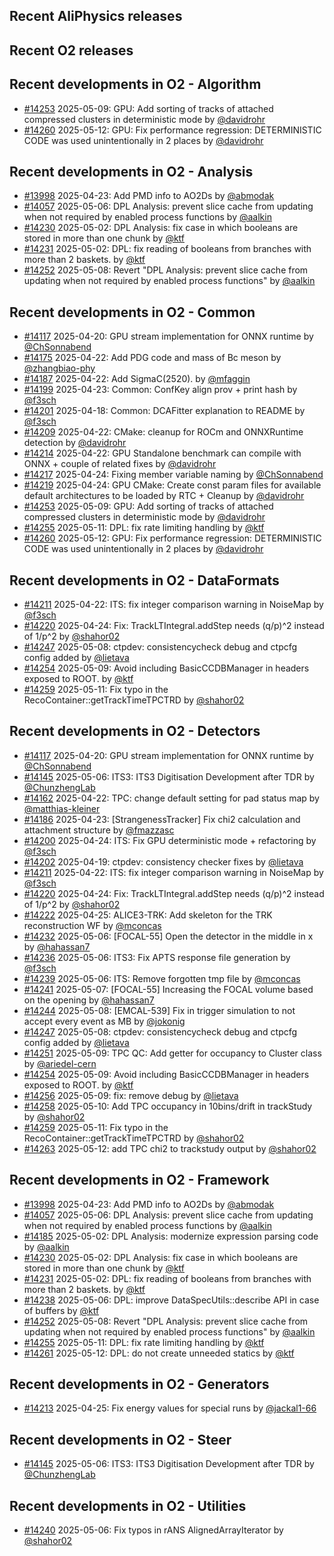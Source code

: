 ## Recent AliPhysics releases
## Recent O2 releases
## Recent developments in O2 - Algorithm
- [\#14253](https://github.com/AliceO2Group/AliceO2/pull/14253) 2025-05-09: GPU: Add sorting of tracks of attached compressed clusters in deterministic mode by [@davidrohr](https://github.com/davidrohr)
- [\#14260](https://github.com/AliceO2Group/AliceO2/pull/14260) 2025-05-12: GPU: Fix performance regression: DETERMINISTIC CODE was used unintentionally in 2 places by [@davidrohr](https://github.com/davidrohr)
## Recent developments in O2 - Analysis
- [\#13998](https://github.com/AliceO2Group/AliceO2/pull/13998) 2025-04-23: Add PMD info to AO2Ds by [@abmodak](https://github.com/abmodak)
- [\#14057](https://github.com/AliceO2Group/AliceO2/pull/14057) 2025-05-06: DPL Analysis: prevent slice cache from updating when not required by enabled process functions by [@aalkin](https://github.com/aalkin)
- [\#14230](https://github.com/AliceO2Group/AliceO2/pull/14230) 2025-05-02: DPL Analysis: fix case in which booleans are stored in more than one chunk by [@ktf](https://github.com/ktf)
- [\#14231](https://github.com/AliceO2Group/AliceO2/pull/14231) 2025-05-02: DPL: fix reading of booleans from branches with more than 2 baskets. by [@ktf](https://github.com/ktf)
- [\#14252](https://github.com/AliceO2Group/AliceO2/pull/14252) 2025-05-08: Revert "DPL Analysis: prevent slice cache from updating when not required by enabled process functions" by [@aalkin](https://github.com/aalkin)
## Recent developments in O2 - Common
- [\#14117](https://github.com/AliceO2Group/AliceO2/pull/14117) 2025-04-20: GPU stream implementation for ONNX runtime by [@ChSonnabend](https://github.com/ChSonnabend)
- [\#14175](https://github.com/AliceO2Group/AliceO2/pull/14175) 2025-04-22: Add PDG code and mass of Bc meson by [@zhangbiao-phy](https://github.com/zhangbiao-phy)
- [\#14187](https://github.com/AliceO2Group/AliceO2/pull/14187) 2025-04-22: Add SigmaC(2520). by [@mfaggin](https://github.com/mfaggin)
- [\#14199](https://github.com/AliceO2Group/AliceO2/pull/14199) 2025-04-23: Common: ConfKey align prov + print hash by [@f3sch](https://github.com/f3sch)
- [\#14201](https://github.com/AliceO2Group/AliceO2/pull/14201) 2025-04-18: Common: DCAFitter explanation to README by [@f3sch](https://github.com/f3sch)
- [\#14209](https://github.com/AliceO2Group/AliceO2/pull/14209) 2025-04-22: CMake: cleanup for ROCm and ONNXRuntime detection by [@davidrohr](https://github.com/davidrohr)
- [\#14214](https://github.com/AliceO2Group/AliceO2/pull/14214) 2025-04-22: GPU Standalone benchmark can compile with ONNX + couple of related fixes by [@davidrohr](https://github.com/davidrohr)
- [\#14217](https://github.com/AliceO2Group/AliceO2/pull/14217) 2025-04-24: Fixing member variable naming by [@ChSonnabend](https://github.com/ChSonnabend)
- [\#14219](https://github.com/AliceO2Group/AliceO2/pull/14219) 2025-04-24: GPU CMake: Create const param files for available default architectures to be loaded by RTC + Cleanup by [@davidrohr](https://github.com/davidrohr)
- [\#14253](https://github.com/AliceO2Group/AliceO2/pull/14253) 2025-05-09: GPU: Add sorting of tracks of attached compressed clusters in deterministic mode by [@davidrohr](https://github.com/davidrohr)
- [\#14255](https://github.com/AliceO2Group/AliceO2/pull/14255) 2025-05-11: DPL: fix rate limiting handling by [@ktf](https://github.com/ktf)
- [\#14260](https://github.com/AliceO2Group/AliceO2/pull/14260) 2025-05-12: GPU: Fix performance regression: DETERMINISTIC CODE was used unintentionally in 2 places by [@davidrohr](https://github.com/davidrohr)
## Recent developments in O2 - DataFormats
- [\#14211](https://github.com/AliceO2Group/AliceO2/pull/14211) 2025-04-22: ITS: fix integer comparison warning in NoiseMap by [@f3sch](https://github.com/f3sch)
- [\#14220](https://github.com/AliceO2Group/AliceO2/pull/14220) 2025-04-24: Fix: TrackLTIntegral.addStep needs (q/p)^2 instead of 1/p^2 by [@shahor02](https://github.com/shahor02)
- [\#14247](https://github.com/AliceO2Group/AliceO2/pull/14247) 2025-05-08: ctpdev: consistencycheck debug and ctpcfg config added by [@lietava](https://github.com/lietava)
- [\#14254](https://github.com/AliceO2Group/AliceO2/pull/14254) 2025-05-09: Avoid including BasicCCDBManager in headers exposed to ROOT. by [@ktf](https://github.com/ktf)
- [\#14259](https://github.com/AliceO2Group/AliceO2/pull/14259) 2025-05-11: Fix typo in the RecoContainer::getTrackTimeTPCTRD by [@shahor02](https://github.com/shahor02)
## Recent developments in O2 - Detectors
- [\#14117](https://github.com/AliceO2Group/AliceO2/pull/14117) 2025-04-20: GPU stream implementation for ONNX runtime by [@ChSonnabend](https://github.com/ChSonnabend)
- [\#14145](https://github.com/AliceO2Group/AliceO2/pull/14145) 2025-05-06: ITS3: ITS3 Digitisation Development after TDR by [@ChunzhengLab](https://github.com/ChunzhengLab)
- [\#14162](https://github.com/AliceO2Group/AliceO2/pull/14162) 2025-04-22: TPC: change default setting for pad status map by [@matthias-kleiner](https://github.com/matthias-kleiner)
- [\#14186](https://github.com/AliceO2Group/AliceO2/pull/14186) 2025-04-23: [StrangenessTracker] Fix chi2 calculation and attachment structure by [@fmazzasc](https://github.com/fmazzasc)
- [\#14200](https://github.com/AliceO2Group/AliceO2/pull/14200) 2025-04-24: ITS: Fix GPU deterministic mode + refactoring by [@f3sch](https://github.com/f3sch)
- [\#14202](https://github.com/AliceO2Group/AliceO2/pull/14202) 2025-04-19: ctpdev: consistency checker fixes by [@lietava](https://github.com/lietava)
- [\#14211](https://github.com/AliceO2Group/AliceO2/pull/14211) 2025-04-22: ITS: fix integer comparison warning in NoiseMap by [@f3sch](https://github.com/f3sch)
- [\#14220](https://github.com/AliceO2Group/AliceO2/pull/14220) 2025-04-24: Fix: TrackLTIntegral.addStep needs (q/p)^2 instead of 1/p^2 by [@shahor02](https://github.com/shahor02)
- [\#14222](https://github.com/AliceO2Group/AliceO2/pull/14222) 2025-04-25: ALICE3-TRK: Add skeleton for the TRK reconstruction WF by [@mconcas](https://github.com/mconcas)
- [\#14232](https://github.com/AliceO2Group/AliceO2/pull/14232) 2025-05-06: [FOCAL-55] Open the detector in the middle in x by [@hahassan7](https://github.com/hahassan7)
- [\#14236](https://github.com/AliceO2Group/AliceO2/pull/14236) 2025-05-06: ITS3: Fix APTS response file generation by [@f3sch](https://github.com/f3sch)
- [\#14239](https://github.com/AliceO2Group/AliceO2/pull/14239) 2025-05-06: ITS: Remove forgotten tmp file by [@mconcas](https://github.com/mconcas)
- [\#14241](https://github.com/AliceO2Group/AliceO2/pull/14241) 2025-05-07: [FOCAL-55] Increasing the FOCAL volume based on the opening by [@hahassan7](https://github.com/hahassan7)
- [\#14244](https://github.com/AliceO2Group/AliceO2/pull/14244) 2025-05-08: [EMCAL-539] Fix in trigger simulation to not accept every event as MB by [@jokonig](https://github.com/jokonig)
- [\#14247](https://github.com/AliceO2Group/AliceO2/pull/14247) 2025-05-08: ctpdev: consistencycheck debug and ctpcfg config added by [@lietava](https://github.com/lietava)
- [\#14251](https://github.com/AliceO2Group/AliceO2/pull/14251) 2025-05-09: TPC QC: Add getter for occupancy to Cluster class by [@ariedel-cern](https://github.com/ariedel-cern)
- [\#14254](https://github.com/AliceO2Group/AliceO2/pull/14254) 2025-05-09: Avoid including BasicCCDBManager in headers exposed to ROOT. by [@ktf](https://github.com/ktf)
- [\#14256](https://github.com/AliceO2Group/AliceO2/pull/14256) 2025-05-09: fix: remove debug by [@lietava](https://github.com/lietava)
- [\#14258](https://github.com/AliceO2Group/AliceO2/pull/14258) 2025-05-10: Add TPC occupancy in 10bins/drift in trackStudy by [@shahor02](https://github.com/shahor02)
- [\#14259](https://github.com/AliceO2Group/AliceO2/pull/14259) 2025-05-11: Fix typo in the RecoContainer::getTrackTimeTPCTRD by [@shahor02](https://github.com/shahor02)
- [\#14263](https://github.com/AliceO2Group/AliceO2/pull/14263) 2025-05-12: add TPC chi2 to trackstudy output by [@shahor02](https://github.com/shahor02)
## Recent developments in O2 - Framework
- [\#13998](https://github.com/AliceO2Group/AliceO2/pull/13998) 2025-04-23: Add PMD info to AO2Ds by [@abmodak](https://github.com/abmodak)
- [\#14057](https://github.com/AliceO2Group/AliceO2/pull/14057) 2025-05-06: DPL Analysis: prevent slice cache from updating when not required by enabled process functions by [@aalkin](https://github.com/aalkin)
- [\#14185](https://github.com/AliceO2Group/AliceO2/pull/14185) 2025-05-02: DPL Analysis: modernize expression parsing code by [@aalkin](https://github.com/aalkin)
- [\#14230](https://github.com/AliceO2Group/AliceO2/pull/14230) 2025-05-02: DPL Analysis: fix case in which booleans are stored in more than one chunk by [@ktf](https://github.com/ktf)
- [\#14231](https://github.com/AliceO2Group/AliceO2/pull/14231) 2025-05-02: DPL: fix reading of booleans from branches with more than 2 baskets. by [@ktf](https://github.com/ktf)
- [\#14238](https://github.com/AliceO2Group/AliceO2/pull/14238) 2025-05-06: DPL: improve DataSpecUtils::describe API in case of buffers by [@ktf](https://github.com/ktf)
- [\#14252](https://github.com/AliceO2Group/AliceO2/pull/14252) 2025-05-08: Revert "DPL Analysis: prevent slice cache from updating when not required by enabled process functions" by [@aalkin](https://github.com/aalkin)
- [\#14255](https://github.com/AliceO2Group/AliceO2/pull/14255) 2025-05-11: DPL: fix rate limiting handling by [@ktf](https://github.com/ktf)
- [\#14261](https://github.com/AliceO2Group/AliceO2/pull/14261) 2025-05-12: DPL: do not create unneeded statics by [@ktf](https://github.com/ktf)
## Recent developments in O2 - Generators
- [\#14213](https://github.com/AliceO2Group/AliceO2/pull/14213) 2025-04-25: Fix energy values for special runs by [@jackal1-66](https://github.com/jackal1-66)
## Recent developments in O2 - Steer
- [\#14145](https://github.com/AliceO2Group/AliceO2/pull/14145) 2025-05-06: ITS3: ITS3 Digitisation Development after TDR by [@ChunzhengLab](https://github.com/ChunzhengLab)
## Recent developments in O2 - Utilities
- [\#14240](https://github.com/AliceO2Group/AliceO2/pull/14240) 2025-05-06: Fix typos in rANS AlignedArrayIterator by [@shahor02](https://github.com/shahor02)
